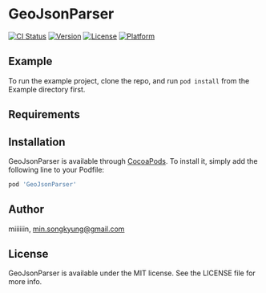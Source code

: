 # GeoJsonParser

[![CI Status](https://img.shields.io/travis/miiiiiin/GeoJsonParser.svg?style=flat)](https://travis-ci.org/miiiiiin/GeoJsonParser)
[![Version](https://img.shields.io/cocoapods/v/GeoJsonParser.svg?style=flat)](https://cocoapods.org/pods/GeoJsonParser)
[![License](https://img.shields.io/cocoapods/l/GeoJsonParser.svg?style=flat)](https://cocoapods.org/pods/GeoJsonParser)
[![Platform](https://img.shields.io/cocoapods/p/GeoJsonParser.svg?style=flat)](https://cocoapods.org/pods/GeoJsonParser)

## Example

To run the example project, clone the repo, and run `pod install` from the Example directory first.

## Requirements

## Installation

GeoJsonParser is available through [CocoaPods](https://cocoapods.org). To install
it, simply add the following line to your Podfile:

```ruby
pod 'GeoJsonParser'
```

## Author

miiiiiin, min.songkyung@gmail.com

## License

GeoJsonParser is available under the MIT license. See the LICENSE file for more info.
